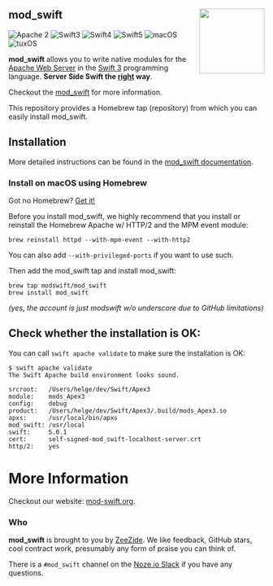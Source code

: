 <h2>mod_swift
  <img src="http://zeezide.com/img/mod_swift.svg"
       align="right" width="128" height="128" />
</h2>

![Apache 2](https://img.shields.io/badge/apache-2-yellow.svg)
![Swift3](https://img.shields.io/badge/swift-3-blue.svg)
![Swift4](https://img.shields.io/badge/swift-4-blue.svg)
![Swift5](https://img.shields.io/badge/swift-5-blue.svg)
![macOS](https://img.shields.io/badge/os-macOS-green.svg?style=flat)
![tuxOS](https://img.shields.io/badge/os-tuxOS-green.svg?style=flat)

**mod_swift** allows you to write native modules
for the
[Apache Web Server](https://httpd.apache.org)
in the 
[Swift 3](http://swift.org/)
programming language.
**Server Side Swift the [right](http://www.alwaysrightinstitute.com/) way**.

Checkout the [mod_swift](http://mod-swift.org/) for more information.

This repository provides a Homebrew tap (repository) from which you can
easily install mod_swift.

## Installation

More detailed instructions can be found in the
[mod_swift documentation](http://docs.mod-swift.org/install/).

### Install on macOS using Homebrew

Got no Homebrew? [Get it!](https://brew.sh)

Before you install mod_swift, we highly recommend that you install or reinstall
the Homebrew Apache w/ HTTP/2 and the MPM event module:

    brew reinstall httpd --with-mpm-event --with-http2

You can also add `--with-privileged-ports` if you want to use such.

Then add the mod_swift tap and install mod_swift:

    brew tap modswift/mod_swift
    brew install mod_swift

*(yes, the account is just modswift w/o underscore due to GitHub limitations)*

## Check whether the installation is OK:

You can call `swift apache validate` to make sure the installation is OK:

    $ swift apache validate
    The Swift Apache build environment looks sound.
    
    srcroot:   /Users/helge/dev/Swift/Apex3
    module:    mods_Apex3
    config:    debug
    product:   /Users/helge/dev/Swift/Apex3/.build/mods_Apex3.so
    apxs:      /usr/local/bin/apxs
    mod_swift: /usr/local
    swift:     5.0.1
    cert:      self-signed-mod_swift-localhost-server.crt
    http/2:    yes

# More Information

Checkout our website: [mod-swift.org](http://mod-swift.org/).

### Who

**mod_swift** is brought to you by
[ZeeZide](http://zeezide.de).
We like feedback, GitHub stars, cool contract work,
presumably any form of praise you can think of.

There is a `#mod_swift` channel on the [Noze.io Slack](http://slack.noze.io)
if you have any questions.

